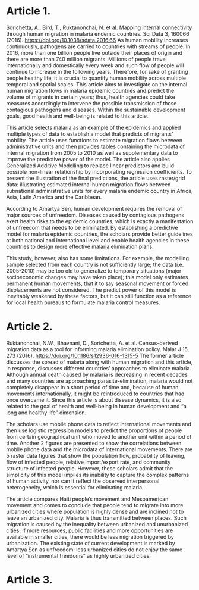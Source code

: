 # Article 1.	
Sorichetta, A., Bird, T., Ruktanonchai, N. et al. Mapping internal connectivity through human migration in malaria endemic countries. Sci Data 3, 160066 (2016). https://doi.org/10.1038/sdata.2016.66
As human mobility increases continuously, pathogens are carried to countries with streams of people. In 2016, more than one billion people live outside their places of origin and there are more than 740 million migrants. Millions of people travel internationally and domestically every week and such flow of people will continue to increase in the following years. Therefore, for sake of granting people healthy life, it is crucial to quantify human mobility across multiple temporal and spatial scales. This article aims to investigate on the internal human migration flows in malaria epidemic countries and predict the volume of migrants in certain years; thus, health agencies could take measures accordingly to intervene the possible transmission of those contagious pathogens and diseases. Within the sustainable development goals, good health and well-being is related to this article. 

This article selects malaria as an example of the epidemics and applied multiple types of data to establish a model that predicts of migrants’ mobility. The article uses functions to estimate migration flows between administrative units and then provides tables containing the microdata of internal migration from 2005 to 2010 as well as supplementary data to improve the predictive power of the model. The article also applies Generalized Additive Modelling to replace linear predictors and build possible non-linear relationship by incorporating regression coefficients. To present the illustration of the final predictions, the article uses raster/grid data: illustrating estimated internal human migration flows between subnational administrative units for every malaria endemic country in Africa, Asia, Latin America and the Caribbean. 

According to Amartya Sen, human development requires the removal of major sources of unfreedom. Diseases caused by contagious pathogens exert health risks to the epidemic countries, which is exactly a manifestation of unfreedom that needs to be eliminated. By establishing a predictive model for malaria epidemic countries, the scholars provide better guidelines at both national and international level and enable health agencies in these countries to design more effective malaria elimination plans. 

This study, however, also has some limitations. For example, the modelling sample selected from each country is not sufficiently large; the data (i.e. 2005-2010) may be too old to generalize to temporary situations (major socioeconomic changes may have taken place); this model only estimates permanent human movements, that it to say seasonal movement or forced displacements are not considered. The predict power of this model is inevitably weakened by these factors, but it can still function as a reference for local health bureaus to formulate malaria control measures.  

# Article 2.	
Ruktanonchai, N.W., Bhavnani, D., Sorichetta, A. et al. Census-derived migration data as a tool for informing malaria elimination policy. Malar J 15, 273 (2016). https://doi.org/10.1186/s12936-016-1315-5
The former article discusses the spread of malaria along with human migration and this article, in response, discusses different countries’ approaches to eliminate malaria. Although annual death caused by malaria is decreasing in recent decades and many countries are approaching parasite-elimination, malaria would not completely disappear in a short period of time and, because of human movements internationally, it might be reintroduced to countries that had once overcame it. Since this article is about disease dynamics, it is also related to the goal of health and well-being in human development and “a long and healthy life” dimension. 

The scholars use mobile phone data to reflect international movements and then use logistic regression models to predict the proportions of people from certain geographical unit who moved to another unit within a period of time. Another 2 figures are presented to show the correlations between mobile phone data and the microdata of international movements. There are 5 raster data figures that show the population flow, probability of leaving, flow of infected people, relative import/export rate, and community structure of infected people. However, these scholars admit that the simplicity of this model implies its inability to capture the complex patterns of human activity, nor can it reflect the observed interpersonal heterogeneity, which is essential for eliminating malaria.

The article compares Haiti people’s movement and Mesoamerican movement and comes to conclude that people tend to migrate into more urbanized cities where population is highly dense and are inclined not to leave an urbanized city. Malaria is thus transmitted between places. Such migration is caused by the inequality between urbanized and unurbanized cities. If more resources, public facilities and more opportunities are available in smaller cities, there would be less migration triggered by urbanization. The existing state of current development is marked by Amartya Sen as unfreedom: less urbanized cities do not enjoy the same level of “instrumental freedoms” as highly urbanized cities.   


# Article 3. 
